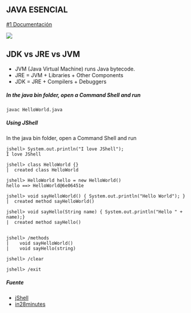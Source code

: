 ## JAVA ESENCIAL
[#1 Documentación](https://github.com/ewatemberg/java-4-beginners/blob/master/docs/01%20-%20JAVA%20ESENCIAL.md)


![](https://github.com/ewatemberg/java-4-beginners/blob/master/docs/img/java-write-once-run-anywhere.png?raw=true)


## JDK vs JRE vs JVM

- JVM (Java Virtual Machine) runs Java bytecode.
- JRE = JVM + Libraries + Other Components 
- JDK = JRE + Compilers + Debuggers



##### In the java bin folder, open a Command Shell and run

    javac HelloWorld.java  
    
##### Using JShell
In the java bin folder, open a Command Shell and run
```
jshell> System.out.println("I love JShell");
I love JShell

jshell> class HelloWorld {}
|  created class HelloWorld

jshell> HelloWorld hello = new HelloWorld()
hello ==> HelloWorld@6e06451e

jshell> void sayHelloWorld() { System.out.println("Hello World"); }
|  created method sayHelloWorld()

jshell> void sayHello(String name) { System.out.println("Hello " + name);}
|  created method sayHello()

 
jshell> /methods
|    void sayHelloWorld()
|    void sayHello(string)

jshell> /clear
 
jshell> /exit
```
    

##### Fuente

* [jShell](https://www.adictosaltrabajo.com/2016/03/23/jshell-una-consola-repl-como-novedad-en-java-9/)
* [in28minutes](https://github.com/in28minutes/java-a-course-for-beginners)
